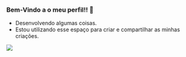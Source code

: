 ### Bem-Vindo a o meu perfil!! 💝


 - Desenvolvendo algumas coisas.
 - Estou utilizando esse espaço para criar e compartilhar as minhas criações.

![](https://media.tenor.com/vZZEPrwfe6AAAAAi/happy-amine.gif)
